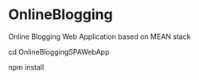 # OnlineBlogging
Online Blogging Web Application based on MEAN stack


cd OnlineBloggingSPAWebApp

npm install
